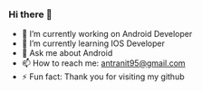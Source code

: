 ### Hi there 👋
- 🔭 I’m currently working on Android Developer 
- 🌱 I’m currently learning IOS Developer
- 💬 Ask me about Android
- 📫 How to reach me: antranit95@gmail.com
- ⚡ Fun fact: Thank you for visiting my github
<!--
**giaanqn95/giaanqn95** is a ✨ _special_ ✨ repository because its `README.md` (this file) appears on your GitHub profile.

Here are some ideas to get you started:

- 🔭 I’m currently working on ...
- 🌱 I’m currently learning ...
- 👯 I’m looking to collaborate on ...
- 🤔 I’m looking for help with ...
- 💬 Ask me about ...
- 📫 How to reach me: ...
- 😄 Pronouns: ...
- ⚡ Fun fact: ...
-->
